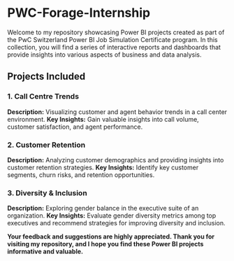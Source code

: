 # PWC-Forage-Internship


Welcome to my repository showcasing Power BI projects created as part of the PwC Switzerland Power BI Job Simulation Certificate program. In this collection, you will find a series of interactive reports and dashboards that provide insights into various aspects of business and data analysis.

## Projects Included

### 1. Call Centre Trends
**Description:** Visualizing customer and agent behavior trends in a call center environment.
**Key Insights:** Gain valuable insights into call volume, customer satisfaction, and agent performance.

### 2. Customer Retention
**Description:** Analyzing customer demographics and providing insights into customer retention strategies.
**Key Insights:** Identify key customer segments, churn risks, and retention opportunities.

### 3. Diversity & Inclusion
**Description:** Exploring gender balance in the executive suite of an organization.
**Key Insights:** Evaluate gender diversity metrics among top executives and recommend strategies for improving diversity and inclusion.


**Your feedback and suggestions are highly appreciated. Thank you for visiting my repository, and I hope you find these Power BI projects informative and valuable.**
